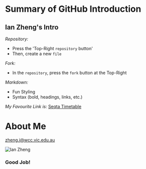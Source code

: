 # Summary of GitHub Introduction
## Ian Zheng's Intro

*Repository:*
- Press the 'Top-Right <code>repository</code> button'
- Then, create a new <code>file</code>

*Fork:*
- In the <code>repository</code>, press the <code>fork</code> button at the Top-Right

*Markdown:*
- Fun Styling
- Syntax (bold, headings, links, etc.)

*My Favourite Link is:* [Seqta Timetable](https://coneqt-s.wcc.vic.edu.au/#?page=/timetable)

# About Me
<zheng.i@wcc.vic.edu.au>

![Ian Zheng](blob:https://outlook.office.com/f50c3e9e-7ef0-453b-ac04-cc34b1d240bf)

### **Good** **Job!**

